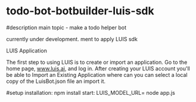 # todo-bot-botbuilder-luis-sdk

#description
main topic - make a todo helper bot

currently under development.
ment to apply LUIS sdk

LUIS Application

The first step to using LUIS is to create or import an application. Go to the home page, www.luis.ai, and log in. After creating your LUIS account you'll be able to Import an Existing Application where can you can select a local copy of the LuisBot.json file an import it.

#setup
installation: npm install
start: LUIS_MODEL_URL=<your luis model url go here> node app.js
